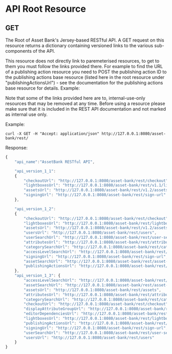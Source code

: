 # API Root Resource
## GET
The Root of Asset Bank's Jersey-based RESTful API. A GET request on this resource returns a dictionary containing versioned links to the various sub-components of the API.

This resource does not directly link to paremeterised resources, to get to them you must follow the links provided there. For example to find the URL of a publishing action resource you need to POST the publishing action ID to the publishing actions base resource (listed here in the root resource under "publishingActionsUrl") - see the documentation for the publishing actions base resource for details.
Example:

Note that some of the links provided here are to, internal-use-only resources that may be removed at any time. Before using a resource please make sure that it is included in the REST API documentation and not marked as internal use only.

Example:

```
curl -X GET -H "Accept: application/json" http://127.0.0.1:8080/asset-bank/rest/
```

Response:

```javascript
{
    "api_name":"AssetBank RESTful API",

    "api_version_1_1":
    {
        "checkoutUrl": "http://127.0.0.1:8080/asset-bank/rest/checkout",
        "lightboxesUrl": "http://127.0.0.1:8080/asset-bank/rest/v1.1/lightboxes",
        "assetsUrl": "http://127.0.0.1:8080/asset-bank/rest/v1.2/assets",
        "signingUrl": "http://127.0.0.1:8080/asset-bank/rest/sign-url"
    },

    "api_version_1_2":
    {
        "checkoutUrl": "http://127.0.0.1:8080/asset-bank/rest/checkout",
        "lightboxesUrl": "http://127.0.0.1:8080/asset-bank/rest/lightboxes",
        "assetsUrl": "http://127.0.0.1:8080/asset-bank/rest/v1.2/assets",
        "usersUrl": "http://127.0.0.1:8080/asset-bank/rest/users",
        "userSearchUrl": "http://127.0.0.1:8080/asset-bank/rest/user-search",
        "attributesUrl": "http://127.0.0.1:8080/asset-bank/rest/attributes",
        "categorySearchUrl": "http://127.0.0.1:8080/asset-bank/rest/category-search",
        "accessLevelSearchUrl": "http://127.0.0.1:8080/asset-bank/rest/access-level-search",
        "signingUrl": "http://127.0.0.1:8080/asset-bank/rest/sign-url",
        "assetSearchUrl": "http://127.0.0.1:8080/asset-bank/rest/asset-search",
        "publishingActionsUrl": "http://127.0.0.1:8080/asset-bank/rest/publishing-actions"
    },
    "api_version_1_3": {
        "accessLevelSearchUrl": "http://127.0.0.1:8080/asset-bank/rest/access-level-search",
        "assetSearchUrl": "http://127.0.0.1:8080/asset-bank/rest/asset-search",
        "assetsUrl": "http://127.0.0.1:8080/asset-bank/rest/assets",
        "attributesUrl": "http://127.0.0.1:8080/asset-bank/rest/attributes",
        "categorySearchUrl": "http://127.0.0.1:8080/asset-bank/rest/category-search",
        "checkoutUrl": "http://127.0.0.1:8080/asset-bank/rest/checkout",
        "displayAttributeGroupUrl": "http://127.0.0.1:8080/asset-bank/rest/display-attribute-groups",
        "editorDependenciesUrl": "http://127.0.0.1:8080/asset-bank/rest/editor-dependencies",
        "lightboxesUrl": "http://127.0.0.1:8080/asset-bank/rest/lightboxes",
        "publishingActionsUrl": "http://127.0.0.1:8080/asset-bank/rest/publishing-actions",
        "signingUrl": "http://127.0.0.1:8080/asset-bank/rest/sign-url",
        "userSearchUrl": "http://127.0.0.1:8080/asset-bank/rest/user-search",
        "usersUrl": "http://127.0.0.1:8080/asset-bank/rest/users"
    }
}
```



